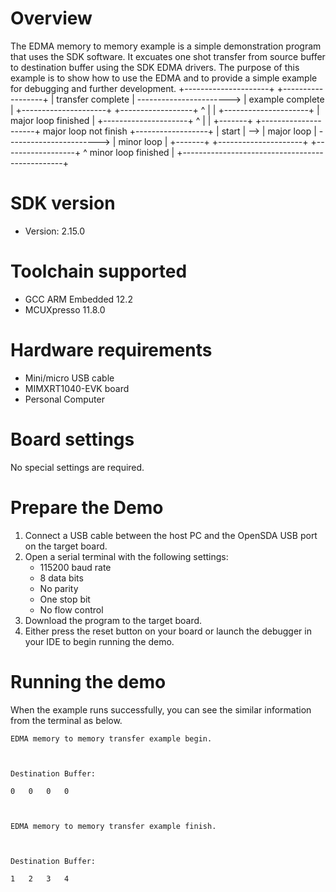 Overview
========
The EDMA memory to memory example is a simple demonstration program that uses the SDK software.
It excuates one shot transfer from source buffer to destination buffer using the SDK EDMA drivers.
The purpose of this example is to show how to use the EDMA and to provide a simple example for
debugging and further development.
              +---------------------+                          +------------------+
              |  transfer complete  | -----------------------> | example complete |
              +---------------------+                          +------------------+
                ^
                |
                |
              +---------------------+
              | major loop finished |
              +---------------------+
                ^
                |
                |
+-------+     +---------------------+  major loop not finish   +------------------+
| start | --> |     major loop      | -----------------------> |    minor loop    |
+-------+     +---------------------+                          +------------------+
                ^                     minor loop finished        |
                +------------------------------------------------+

SDK version
===========
- Version: 2.15.0

Toolchain supported
===================
- GCC ARM Embedded  12.2
- MCUXpresso  11.8.0

Hardware requirements
=====================
- Mini/micro USB cable
- MIMXRT1040-EVK board
- Personal Computer

Board settings
==============
No special settings are required.

Prepare the Demo
================
1.  Connect a USB cable between the host PC and the OpenSDA USB port on the target board. 
2.  Open a serial terminal with the following settings:
    - 115200 baud rate
    - 8 data bits
    - No parity
    - One stop bit
    - No flow control
3.  Download the program to the target board.
4.  Either press the reset button on your board or launch the debugger in your IDE to begin running the demo.

Running the demo
================
When the example runs successfully, you can see the similar information from the terminal as below.
~~~~~~~~~~~~~~~~~~~~~
EDMA memory to memory transfer example begin.



Destination Buffer:

0	0	0	0	



EDMA memory to memory transfer example finish.



Destination Buffer:

1	2	3	4	
~~~~~~~~~~~~~~~~~~~~~

